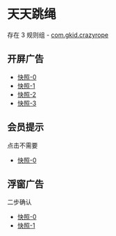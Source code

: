 # 天天跳绳

存在 3 规则组 - [com.gkid.crazyrope](/src/apps/com.gkid.crazyrope.ts)

## 开屏广告

- [快照-0](https://i.gkd.li/import/12916417)
- [快照-1](https://i.gkd.li/import/13028151)
- [快照-2](https://i.gkd.li/import/13195567)
- [快照-3](https://i.gkd.li/import/12985488)

## 会员提示

点击不需要

- [快照-0](https://i.gkd.li/import/12916419)

## 浮窗广告

二步确认

- [快照-0](https://i.gkd.li/import/13262845)
- [快照-1](https://i.gkd.li/import/13262844)
